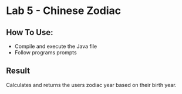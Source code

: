 # Lab 5 - Chinese Zodiac

## How To Use:
- Compile and execute the Java file
- Follow programs prompts

## Result
Calculates and returns the users zodiac year based on their birth year.

